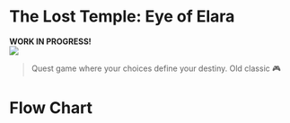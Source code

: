 # The Lost Temple: Eye of Elara

**WORK IN PROGRESS!** <br/>  ![](https://geps.dev/progress/15)

> Quest game where your choices define your destiny. Old classic 🎮

# Flow Chart
